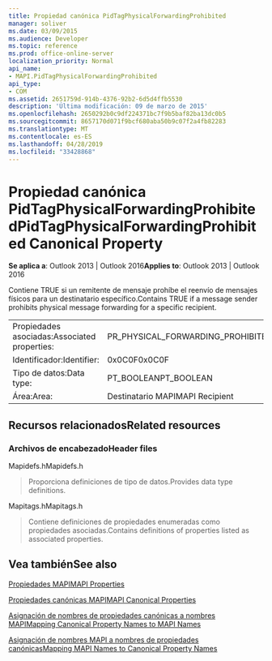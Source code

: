 ```yaml
---
title: Propiedad canónica PidTagPhysicalForwardingProhibited
manager: soliver
ms.date: 03/09/2015
ms.audience: Developer
ms.topic: reference
ms.prod: office-online-server
localization_priority: Normal
api_name:
- MAPI.PidTagPhysicalForwardingProhibited
api_type:
- COM
ms.assetid: 2651759d-914b-4376-92b2-6d5d4ffb5530
description: 'Última modificación: 09 de marzo de 2015'
ms.openlocfilehash: 2650292b0c9df224371bc7f9b5baf82ba13dc0b5
ms.sourcegitcommit: 8657170d071f9bcf680aba50b9c07f2a4fb82283
ms.translationtype: MT
ms.contentlocale: es-ES
ms.lasthandoff: 04/28/2019
ms.locfileid: "33428868"
---
```

# <a name="pidtagphysicalforwardingprohibited-canonical-property"></a><span data-ttu-id="18979-103">Propiedad canónica PidTagPhysicalForwardingProhibited</span><span class="sxs-lookup"><span data-stu-id="18979-103">PidTagPhysicalForwardingProhibited Canonical Property</span></span>

  
  
<span data-ttu-id="18979-104">**Se aplica a**: Outlook 2013 | Outlook 2016</span><span class="sxs-lookup"><span data-stu-id="18979-104">**Applies to**: Outlook 2013 | Outlook 2016</span></span> 
  
<span data-ttu-id="18979-105">Contiene TRUE si un remitente de mensaje prohíbe el reenvío de mensajes físicos para un destinatario específico.</span><span class="sxs-lookup"><span data-stu-id="18979-105">Contains TRUE if a message sender prohibits physical message forwarding for a specific recipient.</span></span>
  
|||
|:-----|:-----|
|<span data-ttu-id="18979-106">Propiedades asociadas:</span><span class="sxs-lookup"><span data-stu-id="18979-106">Associated properties:</span></span>  <br/> |<span data-ttu-id="18979-107">PR_PHYSICAL_FORWARDING_PROHIBITED</span><span class="sxs-lookup"><span data-stu-id="18979-107">PR_PHYSICAL_FORWARDING_PROHIBITED</span></span>  <br/> |
|<span data-ttu-id="18979-108">Identificador:</span><span class="sxs-lookup"><span data-stu-id="18979-108">Identifier:</span></span>  <br/> |<span data-ttu-id="18979-109">0x0C0F</span><span class="sxs-lookup"><span data-stu-id="18979-109">0x0C0F</span></span>  <br/> |
|<span data-ttu-id="18979-110">Tipo de datos:</span><span class="sxs-lookup"><span data-stu-id="18979-110">Data type:</span></span>  <br/> |<span data-ttu-id="18979-111">PT_BOOLEAN</span><span class="sxs-lookup"><span data-stu-id="18979-111">PT_BOOLEAN</span></span>  <br/> |
|<span data-ttu-id="18979-112">Área:</span><span class="sxs-lookup"><span data-stu-id="18979-112">Area:</span></span>  <br/> |<span data-ttu-id="18979-113">Destinatario MAPI</span><span class="sxs-lookup"><span data-stu-id="18979-113">MAPI Recipient</span></span>  <br/> |
   
## <a name="related-resources"></a><span data-ttu-id="18979-114">Recursos relacionados</span><span class="sxs-lookup"><span data-stu-id="18979-114">Related resources</span></span>

### <a name="header-files"></a><span data-ttu-id="18979-115">Archivos de encabezado</span><span class="sxs-lookup"><span data-stu-id="18979-115">Header files</span></span>

<span data-ttu-id="18979-116">Mapidefs.h</span><span class="sxs-lookup"><span data-stu-id="18979-116">Mapidefs.h</span></span>
  
> <span data-ttu-id="18979-117">Proporciona definiciones de tipo de datos.</span><span class="sxs-lookup"><span data-stu-id="18979-117">Provides data type definitions.</span></span>
    
<span data-ttu-id="18979-118">Mapitags.h</span><span class="sxs-lookup"><span data-stu-id="18979-118">Mapitags.h</span></span>
  
> <span data-ttu-id="18979-119">Contiene definiciones de propiedades enumeradas como propiedades asociadas.</span><span class="sxs-lookup"><span data-stu-id="18979-119">Contains definitions of properties listed as associated properties.</span></span>
    
## <a name="see-also"></a><span data-ttu-id="18979-120">Vea también</span><span class="sxs-lookup"><span data-stu-id="18979-120">See also</span></span>



[<span data-ttu-id="18979-121">Propiedades MAPI</span><span class="sxs-lookup"><span data-stu-id="18979-121">MAPI Properties</span></span>](mapi-properties.md)
  
[<span data-ttu-id="18979-122">Propiedades canónicas MAPI</span><span class="sxs-lookup"><span data-stu-id="18979-122">MAPI Canonical Properties</span></span>](mapi-canonical-properties.md)
  
[<span data-ttu-id="18979-123">Asignación de nombres de propiedades canónicas a nombres MAPI</span><span class="sxs-lookup"><span data-stu-id="18979-123">Mapping Canonical Property Names to MAPI Names</span></span>](mapping-canonical-property-names-to-mapi-names.md)
  
[<span data-ttu-id="18979-124">Asignación de nombres MAPI a nombres de propiedades canónicas</span><span class="sxs-lookup"><span data-stu-id="18979-124">Mapping MAPI Names to Canonical Property Names</span></span>](mapping-mapi-names-to-canonical-property-names.md)

